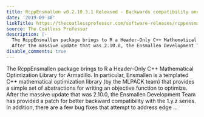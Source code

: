 ```yaml
---
title: RcppEnsmallen v0.2.10.3.1 Released - Backwards compatibility and vignette example!
date: '2019-09-30'
linkTitle: https://thecoatlessprofessor.com/software-releases/rcppensmallen/rcppensmallen-v0.2.10.3.1-released-backwards-compatibility-and-vignette-example/
source: The Coatless Professor
description: |-
  The RcppEnsmallen package brings to R a Header-Only C++ Mathematical Optimization Library for Armadillo. In particular, Ensmallen is a templated C++ mathematical optimization library (by the MLPACK team) that provides a simple set of abstractions for writing an objective function to optimize.
  After the massive update that was 2.10.0, the Ensmallen Development Team has provided a patch for better backward compatibility with the 1.y.z series. In addition, there are a few bug fixes that attempt to address edge ...
disable_comments: true
---
```

The RcppEnsmallen package brings to R a Header-Only C++ Mathematical Optimization Library for Armadillo. In particular, Ensmallen is a templated C++ mathematical optimization library (by the MLPACK team) that provides a simple set of abstractions for writing an objective function to optimize.
After the massive update that was 2.10.0, the Ensmallen Development Team has provided a patch for better backward compatibility with the 1.y.z series. In addition, there are a few bug fixes that attempt to address edge ...